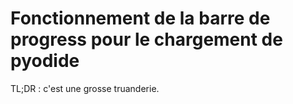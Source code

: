 # Fonctionnement de la barre de progress pour le chargement de pyodide

TL;DR : c'est une grosse truanderie.




